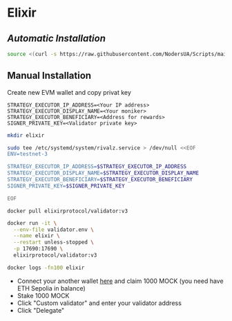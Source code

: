 # Elixir

## _**Automatic Installation**_

```bash
source <(curl -s https://raw.githubusercontent.com/NodersUA/Scripts/main/elixir)
```

## **Manual Installation**

Create new EVM wallet and copy privat key

```
STRATEGY_EXECUTOR_IP_ADDRESS=<Your IP address>
STRATEGY_EXECUTOR_DISPLAY_NAME=<Your moniker>
STRATEGY_EXECUTOR_BENEFICIARY=<Address for rewards>
SIGNER_PRIVATE_KEY=<Validator private key>
```

```bash
mkdir elixir

sudo tee /etc/systemd/system/rivalz.service > /dev/null <<EOF
ENV=testnet-3

STRATEGY_EXECUTOR_IP_ADDRESS=$STRATEGY_EXECUTOR_IP_ADDRESS
STRATEGY_EXECUTOR_DISPLAY_NAME=$STRATEGY_EXECUTOR_DISPLAY_NAME
STRATEGY_EXECUTOR_BENEFICIARY=$STRATEGY_EXECUTOR_BENEFICIARY
SIGNER_PRIVATE_KEY=$SIGNER_PRIVATE_KEY

EOF
```

```
docker pull elixirprotocol/validator:v3
```

```bash
docker run -it \
  --env-file validator.env \
  --name elixir \
  --restart unless-stopped \
  -p 17690:17690 \
  elixirprotocol/validator:v3
```

```bash
docker logs -fn100 elixir
```

* Connect your another wallet [here](https://testnet-3.elixir.xyz/) and claim 1000 MOCK (you need have ETH Sepolia in balance)
* Stake 1000 MOCK
* Click "Custom validator" and enter your validator address
* Click "Delegate"

